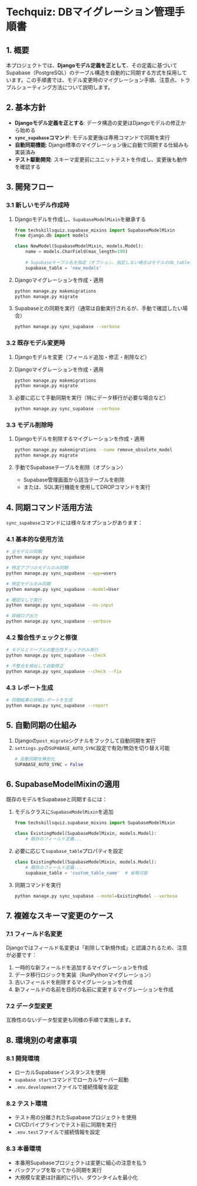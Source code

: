 # Techquiz: DBマイグレーション管理手順書

## 1. 概要

本プロジェクトでは、**Djangoモデル定義を正として**、その定義に基づいてSupabase（PostgreSQL）のテーブル構造を自動的に同期する方式を採用しています。この手順書では、モデル変更時のマイグレーション手順、注意点、トラブルシューティング方法について説明します。

## 2. 基本方針

- **Djangoモデル定義を正とする**: データ構造の変更はDjangoモデルの修正から始める
- **`sync_supabase`コマンド**: モデル変更後は専用コマンドで同期を実行
- **自動同期機能**: Django標準のマイグレーション後に自動で同期する仕組みも実装済み
- **テスト駆動開発**: スキーマ変更前にユニットテストを作成し、変更後も動作を確認する

## 3. 開発フロー

### 3.1 新しいモデル作成時

1. Djangoモデルを作成し、`SupabaseModelMixin`を継承する
   ```python
   from techskillsquiz.supabase_mixins import SupabaseModelMixin
   from django.db import models
   
   class NewModel(SupabaseModelMixin, models.Model):
       name = models.CharField(max_length=100)
       
       # Supabaseテーブル名を指定（オプション、指定しない場合はモデルのdb_tableが使用される）
       supabase_table = 'new_models'
   ```

2. Djangoマイグレーションを作成・適用
   ```bash
   python manage.py makemigrations
   python manage.py migrate
   ```

3. Supabaseとの同期を実行（通常は自動実行されるが、手動で確認したい場合）
   ```bash
   python manage.py sync_supabase --verbose
   ```

### 3.2 既存モデル変更時

1. Djangoモデルを変更（フィールド追加・修正・削除など）

2. Djangoマイグレーションを作成・適用
   ```bash
   python manage.py makemigrations
   python manage.py migrate
   ```

3. 必要に応じて手動同期を実行（特にデータ移行が必要な場合など）
   ```bash
   python manage.py sync_supabase --verbose
   ```

### 3.3 モデル削除時

1. Djangoモデルを削除するマイグレーションを作成・適用
   ```bash
   python manage.py makemigrations --name remove_obsolete_model
   python manage.py migrate
   ```

2. 手動でSupabaseテーブルを削除（オプション）
   - Supabase管理画面から該当テーブルを削除
   - または、SQL実行機能を使用してDROPコマンドを実行

## 4. 同期コマンド活用方法

`sync_supabase`コマンドには様々なオプションがあります：

### 4.1 基本的な使用方法

```bash
# 全モデルの同期
python manage.py sync_supabase

# 特定アプリのモデルのみ同期
python manage.py sync_supabase --app=users

# 特定モデルのみ同期
python manage.py sync_supabase --model=User

# 確認なしで実行
python manage.py sync_supabase --no-input

# 詳細ログ出力
python manage.py sync_supabase --verbose
```

### 4.2 整合性チェックと修復

```bash
# モデルとテーブルの整合性チェックのみ実行
python manage.py sync_supabase --check

# 不整合を検出して自動修正
python manage.py sync_supabase --check --fix
```

### 4.3 レポート生成

```bash
# 同期結果の詳細レポートを生成
python manage.py sync_supabase --report
```

## 5. 自動同期の仕組み

1. Djangoの`post_migrate`シグナルをフックして自動同期を実行
2. `settings.py`の`SUPABASE_AUTO_SYNC`設定で有効/無効を切り替え可能
   ```python
   # 自動同期を無効化
   SUPABASE_AUTO_SYNC = False
   ```

## 6. SupabaseModelMixinの適用

既存のモデルをSupabaseと同期するには：

1. モデルクラスに`SupabaseModelMixin`を追加
   ```python
   from techskillsquiz.supabase_mixins import SupabaseModelMixin
   
   class ExistingModel(SupabaseModelMixin, models.Model):
       # 既存のフィールド定義...
   ```

2. 必要に応じて`supabase_table`プロパティを設定
   ```python
   class ExistingModel(SupabaseModelMixin, models.Model):
       # 既存のフィールド定義...
       supabase_table = 'custom_table_name'  # 省略可能
   ```

3. 同期コマンドを実行
   ```bash
   python manage.py sync_supabase --model=ExistingModel --verbose
   ```

## 7. 複雑なスキーマ変更のケース

### 7.1 フィールド名変更

Djangoではフィールド名変更は「削除して新規作成」と認識されるため、注意が必要です：

1. 一時的な新フィールドを追加するマイグレーションを作成
2. データ移行ロジックを実装（RunPythonマイグレーション）
3. 古いフィールドを削除するマイグレーションを作成
4. 新フィールドの名前を目的の名前に変更するマイグレーションを作成

### 7.2 データ型変更

互換性のないデータ型変更も同様の手順で実施します。

## 8. 環境別の考慮事項

### 8.1 開発環境

- ローカルSupabaseインスタンスを使用
- `supabase start`コマンドでローカルサーバー起動
- `.env.development`ファイルで接続情報を設定

### 8.2 テスト環境

- テスト用の分離されたSupabaseプロジェクトを使用
- CI/CDパイプラインでテスト前に同期を実行
- `.env.test`ファイルで接続情報を設定

### 8.3 本番環境

- 本番用Supabaseプロジェクトは変更に細心の注意を払う
- バックアップを取ってから同期を実行
- 大規模な変更は計画的に行い、ダウンタイムを最小化